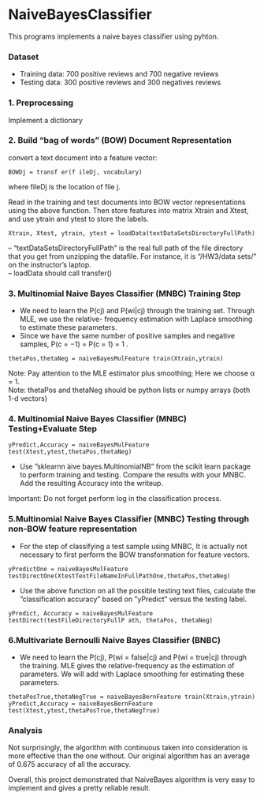 # NaiveBayesClassifier

This programs implements a naive bayes classifier using pyhton. 


### Dataset
- Training data: 700 positive reviews and 700 negative reviews
- Testing data: 300 positive reviews and 300 negatives reviews

### 1. Preprocessing
Implement a dictionary

### 2. Build “bag of words” (BOW) Document Representation

convert a text document into a feature vector:

    BOWDj = transf er(f ileDj, vocabulary)
where fileDj  is the location of file j.

Read in the training and test documents into BOW vector representations using the above function. Then store features into matrix Xtrain and Xtest, and use ytrain and ytest to store the labels. 

    Xtrain, Xtest, ytrain, ytest = loadData(textDataSetsDirectoryFullPath)
    
– “textDataSetsDirectoryFullPath” is the real full path of the file directory that you get from
unzipping the datafile. For instance, it is “/HW3/data sets/” on the instructor’s laptop.\
– loadData should call transfer()

### 3. Multinomial Naive Bayes Classifier (MNBC) Training Step

* We need to learn the P(cj) and P(wi|cj) through the training set. Through MLE, we use the relative- frequency estimation with Laplace smoothing to estimate these parameters.
* Since we have the same number of positive samples and negative samples, P(c = −1) = P(c = 1) = 1 .
 ``` 
thetaPos,thetaNeg = naiveBayesMulFeature train(Xtrain,ytrain)
```
Note: Pay attention to the MLE estimator plus smoothing; Here we choose α = 1.\
Note: thetaPos and thetaNeg should be python lists or numpy arrays (both 1-d vectors)

### 4. Multinomial Naive Bayes Classifier (MNBC) Testing+Evaluate Step
```
yPredict,Accuracy = naiveBayesMulFeature test(Xtest,ytest,thetaPos,thetaNeg)
```
* Use ”sklearnn ̇aive bayes.MultinomialNB” from the scikit learn package to perform training and testing. Compare the results with your MNBC. Add the resulting Accuracy into the writeup.

Important: Do not forget perform log in the classification process.

### 5.Multinomial Naive Bayes Classifier (MNBC) Testing through non-BOW feature representation

* For the step of classifying a test sample using MNBC, It is actually not necessary to first perform the BOW transformation for feature vectors.

```
yPredictOne = naiveBayesMulFeature testDirectOne(XtestTextFileNameInFullPathOne,thetaPos,thetaNeg)
```
* Use the above function on all the possible testing text files, calculate the ”classification accuracy” based on ”yPredict” versus the testing label.

```
yPredict, Accuracy = naiveBayesMulFeature testDirect(testFileDirectoryFullP ath, thetaPos, thetaNeg)
```
### 6.Multivariate Bernoulli Naive Bayes Classifier (BNBC)
* We need to learn the P(cj), P(wi = false|cj) and P(wi = true|cj) through the training. MLE gives the relative-frequency as the estimation of parameters. We will add with Laplace smoothing for estimating these parameters.
```
thetaPosTrue,thetaNegTrue = naiveBayesBernFeature train(Xtrain,ytrain)
yPredict,Accuracy = naiveBayesBernFeature test(Xtest,ytest,thetaPosTrue,thetaNegTrue)
```
### Analysis
Not surprisingly, the algorithm with continuous taken into consideration is more effective than the one without. Our original algorithm has an average of 0.675 accuracy of all the accuracy. 

Overall, this project demonstrated that NaiveBayes algorithm is very easy to implement and gives a pretty reliable result.

